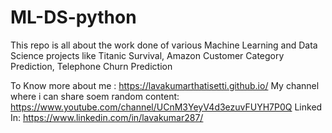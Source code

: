 # ML-DS-python
This repo is all about the work done of various Machine Learning and Data Science projects like Titanic Survival, Amazon Customer Category Prediction, Telephone Churn Prediction

To Know more about me : https://lavakumarthatisetti.github.io/  </b>
My channel where i can share soem random content: https://www.youtube.com/channel/UCnM3YeyV4d3ezuvFUYH7P0Q </b>
Linked In: https://www.linkedin.com/in/lavakumar287/
